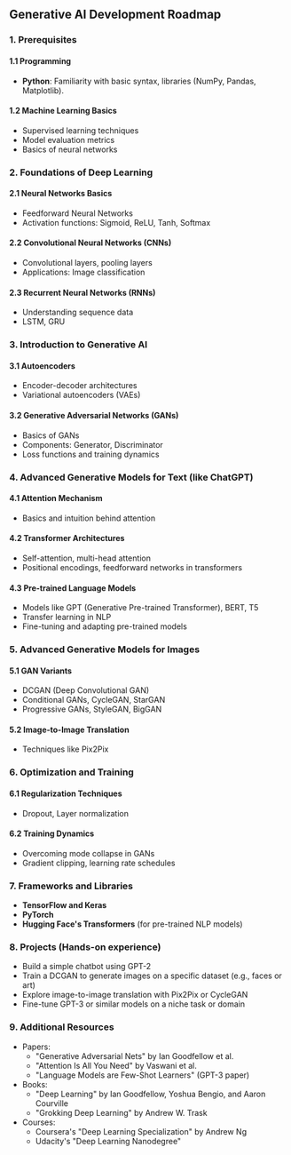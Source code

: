 ## Generative AI Development Roadmap

### 1. **Prerequisites**

#### 1.1 Programming
- **Python**: Familiarity with basic syntax, libraries (NumPy, Pandas, Matplotlib).

#### 1.2 Machine Learning Basics
- Supervised learning techniques
- Model evaluation metrics
- Basics of neural networks

### 2. **Foundations of Deep Learning**

#### 2.1 Neural Networks Basics
- Feedforward Neural Networks
- Activation functions: Sigmoid, ReLU, Tanh, Softmax

#### 2.2 Convolutional Neural Networks (CNNs)
- Convolutional layers, pooling layers
- Applications: Image classification

#### 2.3 Recurrent Neural Networks (RNNs)
- Understanding sequence data
- LSTM, GRU

### 3. **Introduction to Generative AI**

#### 3.1 Autoencoders
- Encoder-decoder architectures
- Variational autoencoders (VAEs)

#### 3.2 Generative Adversarial Networks (GANs)
- Basics of GANs
- Components: Generator, Discriminator
- Loss functions and training dynamics

### 4. **Advanced Generative Models for Text (like ChatGPT)**

#### 4.1 Attention Mechanism
- Basics and intuition behind attention

#### 4.2 Transformer Architectures
- Self-attention, multi-head attention
- Positional encodings, feedforward networks in transformers

#### 4.3 Pre-trained Language Models
- Models like GPT (Generative Pre-trained Transformer), BERT, T5
- Transfer learning in NLP
- Fine-tuning and adapting pre-trained models

### 5. **Advanced Generative Models for Images**

#### 5.1 GAN Variants
- DCGAN (Deep Convolutional GAN)
- Conditional GANs, CycleGAN, StarGAN
- Progressive GANs, StyleGAN, BigGAN

#### 5.2 Image-to-Image Translation
- Techniques like Pix2Pix

### 6. **Optimization and Training**

#### 6.1 Regularization Techniques
- Dropout, Layer normalization

#### 6.2 Training Dynamics
- Overcoming mode collapse in GANs
- Gradient clipping, learning rate schedules

### 7. **Frameworks and Libraries**
- **TensorFlow and Keras**
- **PyTorch**
- **Hugging Face's Transformers** (for pre-trained NLP models)

### 8. **Projects** (Hands-on experience)
- Build a simple chatbot using GPT-2
- Train a DCGAN to generate images on a specific dataset (e.g., faces or art)
- Explore image-to-image translation with Pix2Pix or CycleGAN
- Fine-tune GPT-3 or similar models on a niche task or domain

### 9. **Additional Resources**
- Papers:
  - "Generative Adversarial Nets" by Ian Goodfellow et al.
  - "Attention Is All You Need" by Vaswani et al.
  - "Language Models are Few-Shot Learners" (GPT-3 paper)
- Books:
  - "Deep Learning" by Ian Goodfellow, Yoshua Bengio, and Aaron Courville
  - "Grokking Deep Learning" by Andrew W. Trask
- Courses:
  - Coursera's "Deep Learning Specialization" by Andrew Ng
  - Udacity's "Deep Learning Nanodegree"
